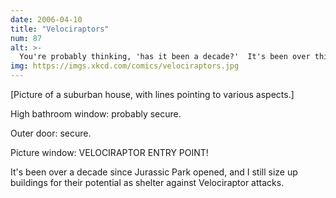 ```yaml
---
date: 2006-04-10
title: "Velociraptors"
num: 87
alt: >-
  You're probably thinking, 'has it been a decade?'  It's been over thirteen years, buddy.
img: https://imgs.xkcd.com/comics/velociraptors.jpg
---
```

[Picture of a suburban house, with lines pointing to various aspects.]

High bathroom window: probably secure.

Outer door: secure.

Picture window: VELOCIRAPTOR ENTRY POINT!

It's been over a decade since Jurassic Park opened, and I still size up buildings for their potential as shelter against Velociraptor attacks.